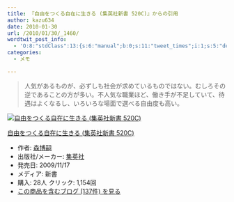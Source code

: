 ```yaml
---
title: 『自由をつくる自在に生きる (集英社新書 520C)』からの引用
author: kazu634
date: 2010-01-30
url: /2010/01/30/_1460/
wordtwit_post_info:
  - 'O:8:"stdClass":13:{s:6:"manual";b:0;s:11:"tweet_times";i:1;s:5:"delay";i:0;s:7:"enabled";i:1;s:10:"separation";s:2:"60";s:7:"version";s:3:"3.7";s:14:"tweet_template";b:0;s:6:"status";i:2;s:6:"result";a:0:{}s:13:"tweet_counter";i:2;s:13:"tweet_log_ids";a:1:{i:0;i:5085;}s:9:"hash_tags";a:0:{}s:8:"accounts";a:1:{i:0;s:7:"kazu634";}}'
categories:
  - メモ

---
```

<div class="section">
<blockquote>
<p>
      人気があるものが、必ずしも社会が求めているものではない。むしろその逆であることの方が多い。不人気な職業ほど、働き手が不足していて、待遇はよくなるし、いろいろな場面で選べる自由度も高い。
</p>
</blockquote>
  
<div class="hatena-asin-detail">
<a href="http://www.amazon.co.jp/dp/4087205207/?tag=hatena_st1-22&ascsubtag=d-7ibv" onclick="__gaTracker('send', 'event', 'outbound-article', 'http://www.amazon.co.jp/dp/4087205207/?tag=hatena_st1-22&ascsubtag=d-7ibv', '');"><img src="https://images-na.ssl-images-amazon.com/images/I/41H7gCaSwaL._SL160_.jpg" class="hatena-asin-detail-image" alt="自由をつくる自在に生きる (集英社新書 520C)" title="自由をつくる自在に生きる (集英社新書 520C)" /></a></p> 
    
<div class="hatena-asin-detail-info">
<p class="hatena-asin-detail-title">
<a href="http://www.amazon.co.jp/dp/4087205207/?tag=hatena_st1-22&ascsubtag=d-7ibv" onclick="__gaTracker('send', 'event', 'outbound-article', 'http://www.amazon.co.jp/dp/4087205207/?tag=hatena_st1-22&ascsubtag=d-7ibv', '自由をつくる自在に生きる (集英社新書 520C)');">自由をつくる自在に生きる (集英社新書 520C)</a>
</p>
      
<ul>
<li>
<span class="hatena-asin-detail-label">作者:</span> <a href="http://d.hatena.ne.jp/keyword/%BF%B9%C7%EE%BB%CC" onclick="__gaTracker('send', 'event', 'outbound-article', 'http://d.hatena.ne.jp/keyword/%BF%B9%C7%EE%BB%CC', '森博嗣');" class="keyword">森博嗣</a>
</li>
<li>
<span class="hatena-asin-detail-label">出版社/メーカー:</span> <a href="http://d.hatena.ne.jp/keyword/%BD%B8%B1%D1%BC%D2" onclick="__gaTracker('send', 'event', 'outbound-article', 'http://d.hatena.ne.jp/keyword/%BD%B8%B1%D1%BC%D2', '集英社');" class="keyword">集英社</a>
</li>
<li>
<span class="hatena-asin-detail-label">発売日:</span> 2009/11/17
</li>
<li>
<span class="hatena-asin-detail-label">メディア:</span> 新書
</li>
<li>
<span class="hatena-asin-detail-label">購入</span>: 28人 <span class="hatena-asin-detail-label">クリック</span>: 1,154回
</li>
<li>
<a href="http://d.hatena.ne.jp/asin/4087205207" onclick="__gaTracker('send', 'event', 'outbound-article', 'http://d.hatena.ne.jp/asin/4087205207', 'この商品を含むブログ (137件) を見る');" target="_blank">この商品を含むブログ (137件) を見る</a>
</li>
</ul>
</div>
    
<div class="hatena-asin-detail-foot">
</div>
</div>
</div>
